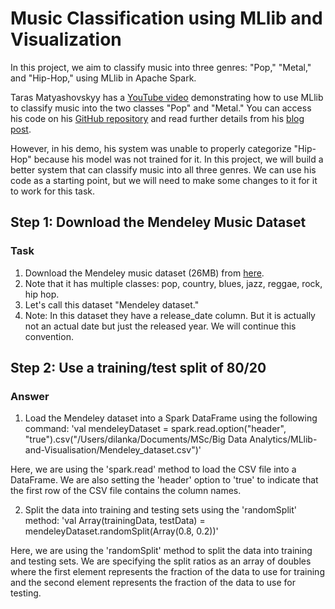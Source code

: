 # Music Classification using MLlib and Visualization

In this project, we aim to classify music into three genres: "Pop," "Metal," and "Hip-Hop," using MLlib in Apache Spark.

Taras Matyashovskyy has a [YouTube video](https://www.youtube.com/watch?v=szpcW-SEJK4&t) demonstrating how to use MLlib to classify music into the two classes "Pop" and "Metal." You can access his code on his [GitHub repository](https://github.com/tmatyashovsky/spark-ml-samples) and read further details from his [blog post](https://dzone.com/articles/distingish-pop-music-from-heavy-metal-using-apache).

However, in his demo, his system was unable to properly categorize "Hip-Hop" because his model was not trained for it. In this project, we will build a better system that can classify music into all three genres. We can use his code as a starting point, but we will need to make some changes to it for it to work for this task. 

## Step 1: Download the Mendeley Music Dataset

### Task
1. Download the Mendeley music dataset (26MB) from [here](https://data.mendeley.com/datasets/3t9vbwxgr5/2).
2. Note that it has multiple classes: pop, country, blues, jazz, reggae, rock, hip hop.
3. Let's call this dataset "Mendeley dataset."
4. Note: In this dataset they have a release_date column. But it is actually not an actual date but just the released year. We will continue this convention. 

## Step 2: Use a training/test split of 80/20

### Answer
1. Load the Mendeley dataset into a Spark DataFrame using the following command:
'val mendeleyDataset = spark.read.option("header", "true").csv("/Users/dilanka/Documents/MSc/Big Data Analytics/MLlib-and-Visualisation/Mendeley_dataset.csv")'

Here, we are using the 'spark.read' method to load the CSV file into a DataFrame. We are also setting the 'header' option to 'true' to indicate that the first row of the CSV file contains the column names.

2. Split the data into training and testing sets using the 'randomSplit' method:
'val Array(trainingData, testData) = mendeleyDataset.randomSplit(Array(0.8, 0.2))'

Here, we are using the 'randomSplit' method to split the data into training and testing sets. We are specifying the split ratios as an array of doubles where the first element represents the fraction of the data to use for training and the second element represents the fraction of the data to use for testing.